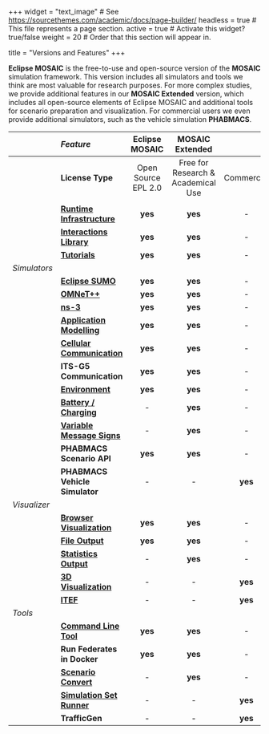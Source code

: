 +++
widget = "text_image"  # See https://sourcethemes.com/academic/docs/page-builder/
headless = true  # This file represents a page section.
active = true  # Activate this widget? true/false
weight = 20  # Order that this section will appear in.

title = "Versions and Features"
+++

<style>
table th:first-of-type {
    width: 10%;
}
table th:nth-of-type(2) {
    width: 30%;
}
table th:nth-of-type(3) {
    width: 20%;
    text-align: center;
}
table th:nth-of-type(4) {
    width: 20%;
    text-align: center;
}
table th:nth-of-type(5) {
    width: 20%;
    text-align: center;
}
</style>

**Eclipse MOSAIC** is the free-to-use and open-source version of the **MOSAIC** simulation framework. This version
includes all simulators and tools we think are most valuable for research purposes. For more complex studies, we provide additional
features in our **MOSAIC Extended** version, which includes all open-source elements of Eclipse MOSAIC and additional tools for scenario
preparation and visualization. For commercial users we even provide additional simulators, such as the vehicle simulation **PHABMACS**.

|  | *Feature*                 | Eclipse MOSAIC| MOSAIC Extended |                 |
|:-|:--------------------------|:-------------:|:---------------:|:---------------:|
|  |**License Type**           | Open Source <br> EPL 2.0|Free for Research & Academical Use|Commercial|
|  |||||| 
|  |**[Runtime Infrastructure](/docs/extending_mosaic/)** |**yes**|**yes**| -     |
|  |**[Interactions Library](/docs/extending_mosaic/interactions/)**   |**yes**|**yes**| -     |
|  |**[Tutorials](/tutorials)**              |**yes**|**yes**| -     |
|*Simulators*||||| 
|  |[**Eclipse SUMO**](/docs/simulators/traffic_simulator_sumo/)           |**yes**|**yes**| -     |
|  |[**OMNeT++**](/docs/simulators/network_simulator_omnetpp/)                |**yes**|**yes**| -     |
|  |[**ns-3**](/docs/simulators/network_simulator_ns3/)                   |**yes**|**yes**| -     |
|  |[**Application Modelling**](/docs/simulators/application_simulator/)  |**yes**|**yes**| -     |
|  |[**Cellular Communication**](/docs/simulators/traffic_simulator_cell/) |**yes**|**yes**| -     |   
|  |**ITS-G5 Communication**   |**yes**|**yes**| -     |
|  |[**Environment**](/docs/simulators/environment_simulator/)            |**yes**|**yes**| -     |
|  |[**Battery / Charging**](/docs/simulators/battery_simulator/)     | -     |**yes**| -     |
|  |[**Variable Message Signs**](/docs/simulators/environment_simulator/#traffic-signs-simulator) | -     |**yes**| -     |
|  |**PHABMACS Scenario API**  |**yes**|**yes**| -     |
|  |**PHABMACS Vehicle Simulator**| -     | -     |**yes**|
|*Visualizer*||||| 
|  |**[Browser Visualization](/docs/visualization/)**  |**yes**|**yes**| -     |
|  |**[File Output](/docs/visualization/filevis/)**            |**yes**|**yes**| -     |
|  |**[Statistics Output](/docs/visualization/statistics/)**      | -     |**yes**| -     |
|  |**[3D Visualization](/docs/simulators/traffic_simulator_phabmacs/)**       | -     | -     |**yes**|
|  |**[ITEF](/docs/visualization/itef/)**                   | -     | -     |**yes**|
|*Tools* |||||| 
|  |**[Command Line Tool](/docs/run_simulations/)**      |**yes**|**yes**| -     |
|  |**Run Federates in Docker**|**yes**|**yes**| -     |
|  |**[Scenario Convert](/docs/building_scenarios/scenario_convert/)**       | -     |**yes**| -     |
|  |**[Simulation Set Runner](/docs/run_simulations/simulation_set/)**  | -     | -     |**yes**|
|  |**TrafficGen**             | -     | -     |**yes**|


